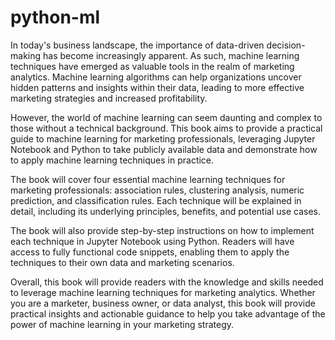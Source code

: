 # python-ml
In today's business landscape, the importance of data-driven decision-making has become increasingly apparent. As such, machine learning techniques have emerged as valuable tools in the realm of marketing analytics. Machine learning algorithms can help organizations uncover hidden patterns and insights within their data, leading to more effective marketing strategies and increased profitability.

However, the world of machine learning can seem daunting and complex to those without a technical background. This book aims to provide a practical guide to machine learning for marketing professionals, leveraging Jupyter Notebook and Python to take publicly available data and demonstrate how to apply machine learning techniques in practice.

The book will cover four essential machine learning techniques for marketing professionals: association rules, clustering analysis, numeric prediction, and classification rules. Each technique will be explained in detail, including its underlying principles, benefits, and potential use cases.

The book will also provide step-by-step instructions on how to implement each technique in Jupyter Notebook using Python. Readers will have access to fully functional code snippets, enabling them to apply the techniques to their own data and marketing scenarios.

Overall, this book will provide readers with the knowledge and skills needed to leverage machine learning techniques for marketing analytics. Whether you are a marketer, business owner, or data analyst, this book will provide practical insights and actionable guidance to help you take advantage of the power of machine learning in your marketing strategy.
